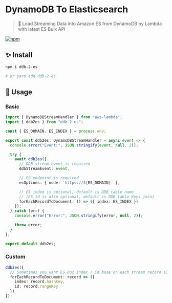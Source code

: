# DynamoDB To Elasticsearch

> 🚚 Load Streaming Data into Amazon ES from DynamoDB by Lambda with latest ES Bulk API

[![npm](https://img.shields.io/npm/v/ddb-2-es.svg)](https://www.npmjs.com/package/ddb-2-es)

## ✨ Install

```sh
npm i ddb-2-es

# or yarn add ddb-2-es
```

## 🚀 Usage

### Basic

```ts
import { DynamoDBStreamHandler } from "aws-lambda";
import { ddb2es } from "ddb-2-es";

const { ES_DOMAIN, ES_INDEX } = process.env;

export const ddb2es: DynamoDBStreamHandler = async event => {
  console.error("Event:", JSON.stringify(event, null, 2));

  try {
    await ddb2es({
      // DDB stream event is required
      ddbStreamEvent: event,

      // ES endpoint is required
      esOptions: { node: `https://${ES_DOMAIN}` },

      // ES index is optional, default is DDB table name
      // (ES id is also optional, default is DDB table Keys join)
      forEachRecordToDocument: () => ({ index: ES_INDEX })
    });
  } catch (err) {
    console.error("Error:", JSON.stringify(error, null, 2));

    throw error;
  }
};

export default ddb2es;
```

### Custom

```ts
ddb2es({
  // Sometimes you want ES Doc index / id base on each stream record (DDB table item)
  forEachRecordToDocument: record => ({
    index: record.hashKey,
    id: record.rangeKey
  })
});
```
